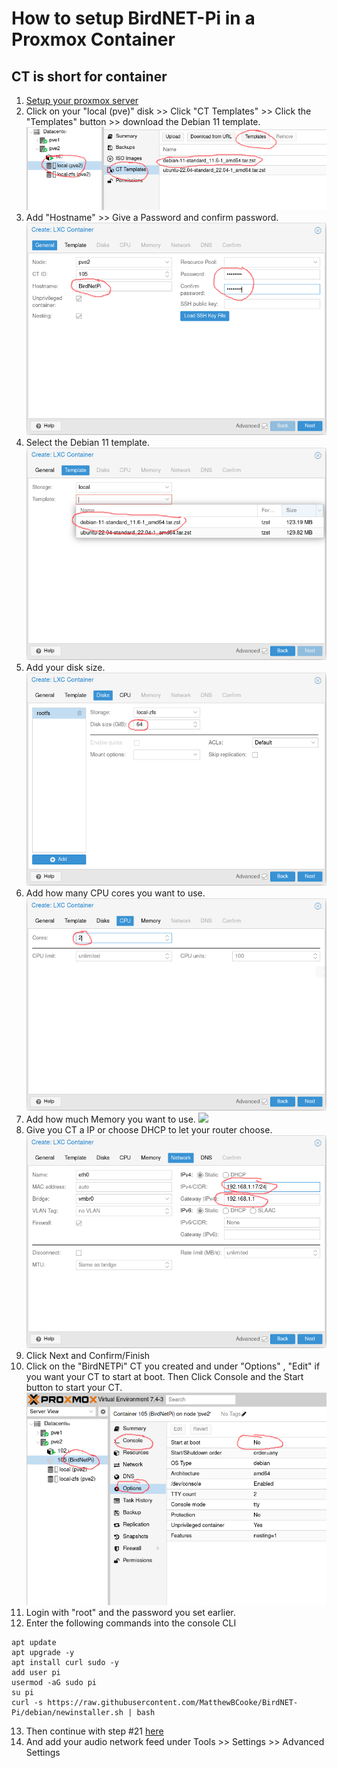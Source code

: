 # How to setup BirdNET-Pi in a Proxmox Container

## CT is short for container

1. [Setup your proxmox server](https://www.proxmox.com/en/proxmox-ve/get-started)
2. Click on your "local (pve)" disk >> Click "CT Templates" >> Click the "Templates" button >> download the Debian 11 template. <br> ![](Pictures/Proxmox1.png)
4. Add "Hostname" >> Give a Password and confirm password. ![](Pictures/Proxmox2.png)
5. Select the Debian 11 template. <br> ![](Pictures/Proxmox3.png)
6. Add your disk size. ![](Pictures/Proxmox4.png)
7. Add how many CPU cores you want to use. ![](Pictures/Proxmox5.png)
8. Add how much Memory you want to use. ![](/Pictures/Proxmox6.png)
9. Give you CT a IP or choose DHCP to let your router choose. ![](Pictures/Proxmox7.png)
10. Click Next and Confirm/Finish
11. Click on the "BirdNETPi" CT you created and under "Options" , "Edit" if you want your CT to start at boot. Then Click Console and the Start button to start your CT. ![](Pictures/Proxmox8.png)
12. Login with "root" and the password you set earlier.
13. Enter the following commands into the console CLI 
```
apt update
apt upgrade -y
apt install curl sudo -y
add user pi
usermod -aG sudo pi
su pi
curl -s https://raw.githubusercontent.com/MatthewBCooke/BirdNET-Pi/debian/newinstaller.sh | bash
```
13. Then continue with step #21 [here](https://github.com/mcguirepr89/BirdNET-Pi/wiki/Installation-Guide) 
14. And add your audio network feed under Tools >> Settings >> Advanced Settings
